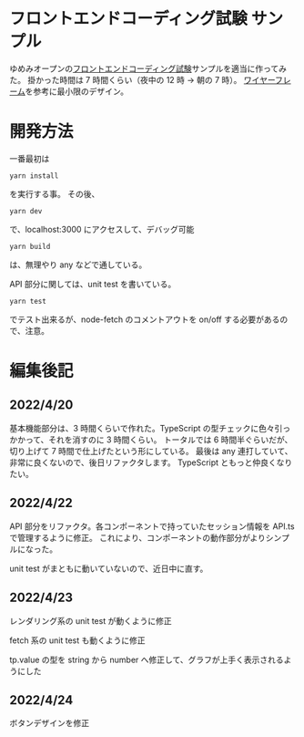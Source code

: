 # フロントエンドコーディング試験 サンプル

ゆめみオープンの[フロントエンドコーディング試験](https://notion.yumemi.co.jp/0e9ef27b55704d7882aab55cc86c999d)サンプルを適当に作ってみた。
掛かった時間は 7 時間くらい（夜中の 12 時 → 朝の 7 時）。
[ワイヤーフレーム](https://notion.yumemi.co.jp/ab4a837f8e764dffb0fc93c7b1387af7)を参考に最小限のデザイン。

# 開発方法

一番最初は

    yarn install

を実行する事。
その後、

    yarn dev

で、localhost:3000 にアクセスして、デバッグ可能

    yarn build

は、無理やり any などで通している。

API 部分に関しては、unit test を書いている。

    yarn test

でテスト出来るが、node-fetch のコメントアウトを on/off する必要があるので、注意。

# 編集後記

## 2022/4/20

基本機能部分は、3 時間くらいで作れた。TypeScript の型チェックに色々引っかかって、それを消すのに 3 時間くらい。
トータルでは 6 時間半ぐらいだが、切り上げて 7 時間で仕上げたという形にしている。
最後は any 連打していて、非常に良くないので、後日リファクタします。
TypeScript ともっと仲良くなりたい。

## 2022/4/22

API 部分をリファクタ。各コンポーネントで持っていたセッション情報を API.ts で管理するように修正。
これにより、コンポーネントの動作部分がよりシンプルになった。

unit test がまともに動いていないので、近日中に直す。

## 2022/4/23

レンダリング系の unit test が動くように修正

fetch 系の unit test も動くように修正

tp.value の型を string から number へ修正して、グラフが上手く表示されるようにした

## 2022/4/24

ボタンデザインを修正
